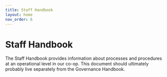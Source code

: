 ```yaml
---
title: Staff Handbook
layout: home
nav_order: 6
---
```


# Staff Handbook

The Staff Handbook provides information about processes and procedures at an operational level in our co-op. This document should ultimately probably live separately from the Governance Handbook.